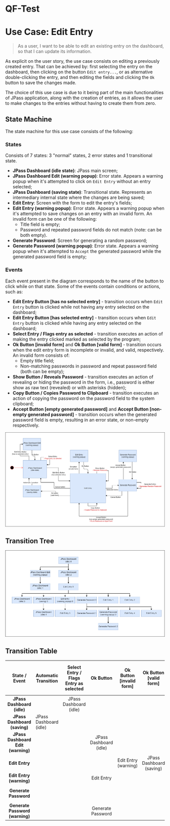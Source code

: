 # QF-Test

# Use Case: Edit Entry

> As a user, I want to be able to edit an existing entry on the dashboard, so that I can update its information.

As explicit on the user story, the use case consists on editing a previously created entry. That can be achieved by: first selecting the entry on the dashboard, then clicking on the button `Edit entry...`, or as alternative double-clicking the entry, and then editing the fields and clicking the `Ok` button to save the changes made.

The choice of this use case is due to it being part of the main functionalities of JPass application, along with the creation of entries, as it allows the user to make changes to the entries without having to create them from zero.

## State Machine

The state machine for this use case consists of the following:

### States
Consists of 7 states: 3 "normal" states, 2 error states and 1 transitional state.

- **JPass Dashboard (idle state)**: JPass main screen;
- **JPass Dashboard Edit (warning popup)**: Error state. Appears a warning popup when it's attempted to click on `Edit Entry` without an entry selected;
- **JPass Dashboard (saving state)**: Transitional state. Represents an intermediary internal state where the changes are being saved;
- **Edit Entry**: Screen with the form to edit the entry's fields;
- **Edit Entry (warning popup)**: Error state. Appears a warning popup when it's attempted to save changes on an entry with an invalid form. An invalid form can be one of the following:
  - Title field is empty;
  - Password and repeated password fields do not match (note: can be both empty).
- **Generate Password**: Screen for generating a random password;
- **Generate Password (warning popup)**: Error state. Appears a warning popup when it's attempted to `Accept` the generated password while the generated password field is empty;

### Events
Each event present in the diagram corresponds to the name of the button to click while on that state. Some of the events contain conditions or actions, such as:

- **Edit Entry Button [has no selected entry]** - transition occurs when `Edit Entry` button is clicked while not having any entry selected on the dashboard;
- **Edit Entry Button [has selected entry]** - transition occurs when `Edit Entry` button is clicked while having any entry selected on the dashboard;
- **Select Entry / Flags entry as selected** - transition executes an action of making the entry clicked marked as selected by the program;
- **Ok Button [invalid form]** and **Ok Button [valid form]** - transition occurs when the edit entry form is incomplete or invalid, and valid, respectively. An invalid form consists of:
  - Empty title field;
  - Non-matching passwords in password and repeat password field (both can be empty);
- **Show Button / Reveals Password** - transition executes an action of revealing or hiding the password in the form, i.e., password is either show as raw text (revealed) or with asterisks (hidden);
- **Copy Button / Copies Password to Clipboard** - transition executes an action of copying the password on the password field to the system clipboard;
- **Accept Button [empty generated password]** and **Accept Button [non-empty generated password]** - transition occurs when the generated password field is empty, resulting in an error state, or non-empty respectively.


![Edit Entry State Machine](assets/EditEntryStateMachine.png)

## Transition Tree

![Edit Entry Transition Tree](assets/EditEntryTree.png)

## Transition Table

|          **State / Event**         | **Automatic Transition** | **Select Entry / Flags Entry as selected** |      **Ok Button**     | **Ok Button [invalid form]** | **Ok Button [valid form]** | **Show Button / Reveals Password** | **Copy Button / Copies Password to Clipboard** |    **Cancel Button**   | **Edit Entry Button [has selected entry]** | **Edit Entry [has no selected entry]** | **Accept Button [empty generated password]** | **Accept Button [non-empty generated password]** | **Generate Button / Generates Random Password** |
|:----------------------------------:|--------------------------|:------------------------------------------:|:----------------------:|:----------------------------:|:--------------------------:|:----------------------------------:|:----------------------------------------------:|:----------------------:|:------------------------------------------:|:--------------------------------------:|:--------------------------------------------:|:------------------------------------------------:|:-----------------------------------------------:|
|     **JPass Dashboard (idle)**     |                          |           JPass Dashboard (idle)           |                        |                              |                            |                                    |                                                |                        |                 Edit Entry                 |        JPass Dashboard (warning)       |                                              |                                                  |                                                 |
|    **JPass Dashboard (saving)**    | JPass Dashboard (idle)   |                                            |                        |                              |                            |                                    |                                                |                        |                                            |                                        |                                              |                                                  |                                                 |
| **JPass Dashboard Edit (warning)** |                          |                                            | JPass Dashboard (idle) |                              |                            |                                    |                                                |                        |                                            |                                        |                                              |                                                  |                                                 |
|           **Edit Entry**           |                          |                                            |                        |     Edit Entry (warning)     |  JPass Dashboard (saving)  |             Edit Entry             |                   Edit Entry                   | JPass Dashboard (idle) |                                            |                                        |                                              |                                                  |                                                 |
|      **Edit Entry (warning)**      |                          |                                            |       Edit Entry       |                              |                            |                                    |                                                |                        |                                            |                                        |                                              |                                                  |                                                 |
|        **Generate Password**       |                          |                                            |                        |                              |                            |                                    |                                                |       Edit Entry       |                                            |                                        |          Generate Password (warning)         |                    Edit Entry                    |                Generate Password                |
|   **Generate Password (warning)**  |                          |                                            |    Generate Password   |                              |                            |                                    |                                                |                        |                                            |                                        |                                              |                                                  |                                                 |